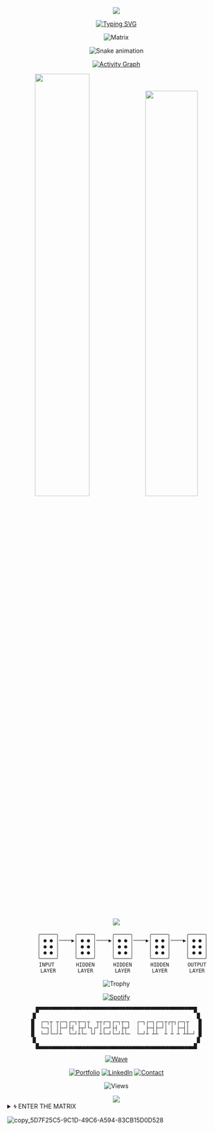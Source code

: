 <div align="center">

<!-- Epic Animated Header -->
<img src="https://capsule-render.vercel.app/api?type=waving&color=gradient&customColorList=0,2,2,5,6,11,20&height=400&section=header&text=PAYMAN%20SUPERVIZER&fontSize=80&fontColor=fff&animation=fadeIn&fontAlignY=38&desc=SUPERVIZER%20CAPITAL&descAlignY=58&descAlign=50&descSize=30" />

</div>

<!-- Mind-Bending Animated Typing -->
<div align="center">

[![Typing SVG](https://readme-typing-svg.herokuapp.com?font=Orbitron&weight=900&size=42&duration=2000&pause=800&color=FF0080&center=true&vCenter=true&multiline=true&random=false&width=1000&height=300&lines=ARTIFICIAL+INTELLIGENCE;INVESTMENT+STRATEGY;THREAT+INTELLIGENCE;DIGITAL+TRANSFORMATION;NEURAL+NETWORKS;QUANTUM+ALGORITHMS)](https://git.io/typing-svg)

</div>

<!-- Glitch Matrix -->
<div align="center">

![Matrix](https://readme-typing-svg.herokuapp.com?font=Fira+Code&weight=900&size=25&duration=800&pause=1200&color=00FF41&center=true&vCenter=true&multiline=true&width=800&height=120&lines=01001000+01000101+01001100+01001100+01001111;01010111+01001111+01010010+01001100+01000100;01000001+01001001+00100000+01000011+01001111+01010010+01000101;01010011+01010101+01010000+01000101+01010010+01010110+01001001+01011010+01000101+01010010)

</div>

<!-- Insane Contribution Snake -->
<div align="center">

![Snake animation](https://github.com/RealPrettyPay/RealPrettyPay/blob/output/github-contribution-grid-snake-dark.svg)

</div>

<!-- Psychedelic Activity Graph -->
<div align="center">

[![Activity Graph](https://github-readme-activity-graph.vercel.app/graph?username=RealPrettyPay&bg_color=000000&color=ff0080&line=00ff41&point=da70d6&area=true&hide_border=true&custom_title=%20)](https://github.com/ashutosh00710/github-readme-activity-graph)

</div>

<!-- Floating Metrics -->
<div align="center">

<img width="50%" src="https://github-readme-stats.vercel.app/api?username=RealPrettyPay&show_icons=true&theme=synthwave&bg_color=000000,111111,1a1a2e,16213e,0f3460&title_color=ff0080&icon_color=00ff41&text_color=ffffff&border_color=da70d6&hide_border=true&include_all_commits=true&count_private=true&custom_title=%20" />

<img width="49%" src="https://github-readme-streak-stats.herokuapp.com/?user=RealPrettyPay&theme=synthwave&background=000000&stroke=ff0080&ring=00ff41&fire=da70d6&currStreakNum=ffffff&sideNums=ffffff&currStreakLabel=ff0080&sideLabels=da70d6&dates=ffffff&hide_border=true" />

</div>

<!-- Levitating Language Stats -->
<div align="center">

<img src="https://github-readme-stats.vercel.app/api/top-langs/?username=RealPrettyPay&layout=compact&theme=synthwave&bg_color=000000,111111,1a1a2e&title_color=ff0080&text_color=ffffff&border_color=da70d6&hide_border=true&custom_title=%20" />

</div>

<!-- Neural Network Visualization -->
<div align="center">

```
    ╭─────╮     ╭─────╮     ╭─────╮     ╭─────╮     ╭─────╮
    │ ● ● │────▶│ ● ● │────▶│ ● ● │────▶│ ● ● │────▶│ ● ● │
    │ ● ● │     │ ● ● │     │ ● ● │     │ ● ● │     │ ● ● │
    │ ● ● │     │ ● ● │     │ ● ● │     │ ● ● │     │ ● ● │
    ╰─────╯     ╰─────╯     ╰─────╯     ╰─────╯     ╰─────╯
    INPUT       HIDDEN      HIDDEN      HIDDEN      OUTPUT
    LAYER       LAYER       LAYER       LAYER       LAYER
```

</div>

<!-- Floating Trophies -->
<div align="center">

![Trophy](https://github-profile-trophy.vercel.app/?username=RealPrettyPay&theme=dracula&no-frame=true&no-bg=true&margin-w=4&column=6&rank=-C)

</div>

<!-- Live Music Vibe -->
<div align="center">

[![Spotify](https://spotify-github-profile.vercel.app/api/spotify?background_color=000000&border_color=ff0080)](https://spotify-github-profile.vercel.app/api/spotify?background_color=000000&border_color=ff0080)

</div>

<!-- Digital Pulse -->
<div align="center">

```
█▀▀▀▀▀▀▀▀▀▀▀▀▀▀▀▀▀▀▀▀▀▀▀▀▀▀▀▀▀▀▀▀▀▀▀▀▀▀▀▀▀▀▀▀▀▀▀▀▀▀█
█                                                    █
█  ┌─┐┬ ┬┌─┐┌─┐┬─┐┬  ┬┬┌─┐┌─┐┬─┐  ┌─┐┌─┐┌─┐┬┌┬┐┌─┐┬   █
█  └─┐│ │├─┘├┤ ├┬┘└┐┌┘│┌─┘├┤ ├┬┘  │  ├─┤├─┘│ │ ├─┤│   █
█  └─┘└─┘┴  └─┘┴└─ └┘ ┴└─┘└─┘┴└─  └─┘┴ ┴┴  ┴ ┴ ┴ ┴┴─┘ █
█                                                    █
█▄▄▄▄▄▄▄▄▄▄▄▄▄▄▄▄▄▄▄▄▄▄▄▄▄▄▄▄▄▄▄▄▄▄▄▄▄▄▄▄▄▄▄▄▄▄▄▄▄▄█
```

</div>

<!-- Hypnotic Waves -->
<div align="center">

[![Wave](https://readme-typing-svg.herokuapp.com?font=Orbitron&weight=900&size=20&duration=1500&pause=500&color=DA70D6&center=true&vCenter=true&width=1000&height=100&lines=⠀⠀⠀⠀⠀⠀⠀⠀⠀⠀⠀⠀⠀⠀⠀⠀⠀⠀⠀⠀⠀⠀⠀⠀⠀⠀⠀⠀⠀⠀⠀⠀⠀⠀⠀⠀⠀⠀⠀⠀⠀⠀⠀⠀⠀⠀⠀⠀⠀⠀⠀⠀⠀⠀⠀⠀⠀⠀⠀⠀⠀⠀⠀;∾∾∾∾∾∾∾∾∾∾∾∾∾∾∾∾∾∾∾∾∾∾∾∾∾∾∾∾∾∾∾∾∾∾∾∾∾∾∾∾∾∾∾∾∾∾∾∾∾∾;◆◇◆◇◆◇◆◇◆◇◆◇◆◇◆◇◆◇◆◇◆◇◆◇◆◇◆◇◆◇◆◇◆◇◆◇◆◇◆◇◆◇◆◇◆◇◆◇◆◇◆◇;▲▼▲▼▲▼▲▼▲▼▲▼▲▼▲▼▲▼▲▼▲▼▲▼▲▼▲▼▲▼▲▼▲▼▲▼▲▼▲▼▲▼▲▼▲▼▲▼▲▼▲▼▲▼)](https://git.io/typing-svg)

</div>

<!-- Contact Portal -->
<div align="center">

[![Portfolio](https://img.shields.io/badge/🌌_PORTFOLIO-FF0080?style=for-the-badge&logoColor=white&labelColor=000000)](https://paymansupervizer.com)
[![LinkedIn](https://img.shields.io/badge/🔗_NETWORK-00FF41?style=for-the-badge&logoColor=white&labelColor=000000)](https://linkedin.com/in/payman-supervizer)
[![Contact](https://img.shields.io/badge/💫_CONTACT-DA70D6?style=for-the-badge&logoColor=white&labelColor=000000)](mailto:payman@supervizer.de)

</div>

<!-- Visitor Tracking -->
<div align="center">

![Views](https://komarev.com/ghpvc/?username=RealPrettyPay&style=for-the-badge&color=ff0080&label=VISITORS&labelColor=000000)

</div>

<!-- Epic Footer Wave -->
<div align="center">

<img src="https://capsule-render.vercel.app/api?type=waving&color=gradient&customColorList=0,2,2,5,6,11,20&height=200&section=footer&text=SUPERVIZER%20CAPITAL&fontSize=35&fontColor=fff&animation=twinkling&fontAlignY=70" />

</div>

<!-- Hidden Portal -->
<details>
<summary>🌀 ENTER THE MATRIX</summary>

<div align="center">

```
⠀⠀⠀⠀⠀⠀⠀⠀⣀⣤⣤⣤⣤⣤⣤⣤⣤⣤⣤⣤⣤⣤⣤⣤⣤⣤⣤⣤⣤⣤⣤⣀⠀⠀⠀⠀⠀⠀⠀⠀⠀
⠀⠀⠀⠀⠀⠀⣠⣾⣿⣿⣿⣿⣿⣿⣿⣿⣿⣿⣿⣿⣿⣿⣿⣿⣿⣿⣿⣿⣿⣿⣿⣿⣿⣷⣄⠀⠀⠀⠀⠀⠀
⠀⠀⠀⠀⠀⣼⣿⣿⣿⣿⣿⣿⣿⣿⣿⣿⣿⣿⣿⣿⣿⣿⣿⣿⣿⣿⣿⣿⣿⣿⣿⣿⣿⣿⣿⣧⠀⠀⠀⠀⠀
⠀⠀⠀⠀⣸⣿⣿⣿⣿⣿⣿⣿⣿⣿⣿⣿⣿⣿⣿⣿⣿⣿⣿⣿⣿⣿⣿⣿⣿⣿⣿⣿⣿⣿⣿⣿⣇⠀⠀⠀⠀
⠀⠀⠀⢠⣿⣿⣿⣿⣿⣿⣿⣿⣿⣿⣿⣿⣿⣿⣿⣿⣿⣿⣿⣿⣿⣿⣿⣿⣿⣿⣿⣿⣿⣿⣿⣿⣿⡄⠀⠀⠀
⠀⠀⠀⣾⣿⣿⣿⣿⣿⣿⣿⣿⣿⣿⣿⣿⣿⣿⣿⣿⣿⣿⣿⣿⣿⣿⣿⣿⣿⣿⣿⣿⣿⣿⣿⣿⣿⣷⠀⠀⠀
⠀⠀⢸⣿⣿⣿⣿⣿⣿⣿⣿⣿⣿⣿⣿⣿⣿⣿⣿⣿⣿⣿⣿⣿⣿⣿⣿⣿⣿⣿⣿⣿⣿⣿⣿⣿⣿⣿⡇⠀⠀

    ██╗   ██╗██╗███████╗██╗ ██████╗ ███╗   ██╗ █████╗ ██████╗ ██╗   ██╗
    ██║   ██║██║██╔════╝██║██╔═══██╗████╗  ██║██╔══██╗██╔══██╗╚██╗ ██╔╝
    ██║   ██║██║███████╗██║██║   ██║██╔██╗ ██║███████║██████╔╝ ╚████╔╝ 
    ╚██╗ ██╔╝██║╚════██║██║██║   ██║██║╚██╗██║██╔══██║██╔══██╗  ╚██╔╝  
     ╚████╔╝ ██║███████║██║╚██████╔╝██║ ╚████║██║  ██║██║  ██║   ██║   
      ╚═══╝  ╚═╝╚══════╝╚═╝ ╚═════╝ ╚═╝  ╚═══╝╚═╝  ╚═╝╚═╝  ╚═╝   ╚═╝   

```

[![Visionary](https://readme-typing-svg.herokuapp.com?font=Orbitron&weight=900&size=18&duration=1000&pause=1000&color=00FF41&center=true&vCenter=true&width=600&height=80&lines=BUILDING+TOMORROW;NEURAL+ARCHITECTURES;QUANTUM+POSSIBILITIES;INFINITE+POTENTIAL)](https://git.io/typing-svg)

</div>

</details>

![copy_5D7F25C5-9C1D-49C6-A594-83CB15D0D528](https://github.com/user-attachments/assets/39821fc2-f4a4-4ca6-a330-56055750be76)


<!--
**RealPrettyPay/RealPrettyPay** is a ✨ _special_ ✨ repository because its `README.md` (this file) appears on your GitHub profile.

Here are some ideas to get you started:

- 🔭 I’m currently working on ...
- 🌱 I’m currently learning ...
- 👯 I’m looking to collaborate on ...
- 🤔 I’m looking for help with ...
- 💬 Ask me about ...
- 📫 How to reach me: ...
- 😄 Pronouns: ...
- ⚡ Fun fact: ...
-->
